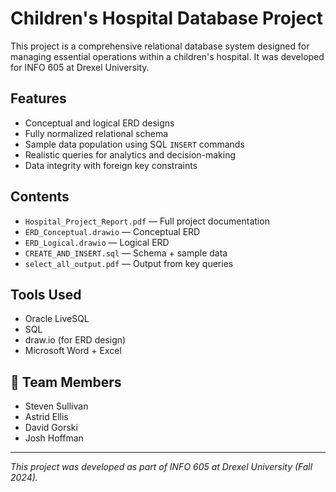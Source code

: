 # Children's Hospital Database Project

This project is a comprehensive relational database system designed for managing essential operations within a children's hospital. It was developed for INFO 605 at Drexel University.

## Features

- Conceptual and logical ERD designs
- Fully normalized relational schema
- Sample data population using SQL `INSERT` commands
- Realistic queries for analytics and decision-making
- Data integrity with foreign key constraints

## Contents

- `Hospital_Project_Report.pdf` — Full project documentation
- `ERD_Conceptual.drawio` — Conceptual ERD
- `ERD_Logical.drawio` — Logical ERD
- `CREATE_AND_INSERT.sql` — Schema + sample data
- `select_all_output.pdf` — Output from key queries

## Tools Used

- Oracle LiveSQL
- SQL
- draw.io (for ERD design)
- Microsoft Word + Excel

## 👥 Team Members

- Steven Sullivan  
- Astrid Ellis  
- David Gorski  
- Josh Hoffman

---

*This project was developed as part of INFO 605 at Drexel University (Fall 2024).*

